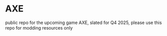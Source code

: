# AXE
public repo for the upcoming game AXE, slated for Q4 2025, please use this repo for modding resources only
